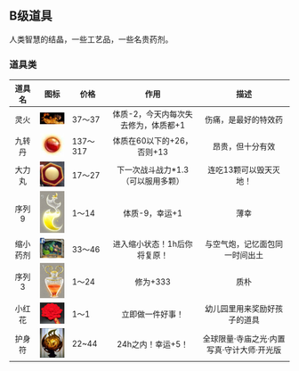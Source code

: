 ## B级道具

人类智慧的结晶，一些工艺品，一些名贵药剂。


### 道具类
| 道具名	|                             图标																	| 价格		|                    作用							|       描述			|
| :----:	| :----------------------------------------------------------:										| ------	| :----------------------------------------:		| :--------------:		|
| 灵火		| <img src="../img/1586092778059.png" alt="image-20200318011118476" style="width:75px;" />			| 37～37	| 体质-2，今天内每次失去修为，体质都+1			|  伤痛，是最好的特效药	|
| 九转丹	| <img src="../img/1586347723808.png" alt="image-20200318011118476" style="width:75px;" />| 137～317	| 体质在60以下的+26，否则+13						|  昂贵，但十分有效		|
| 大力丸	| <img src="../img/1586347785509.png" alt="image-20200318011118476" style="width:75px;" />| 17～27	| 下一次战斗战力*1.3（可以服用多颗）	| 连吃13颗可以毁天灭地！						|
|  序列9	|	<img src="../img/1586347823174.png" alt="image-20200318011118476" style="width:75px;" />																								|1～14		| 体质-9，幸运+1									|薄幸					|
|  缩小药剂	|	<img src="../img/1586347865509.png" alt="image-20200318011118476" style="width:75px;" />																							|33～46		| 进入缩小状态！1h后你将复原！						|与空气炮，记忆面包同一时间出土					|
|  序列3	|		<img src="../img/1586348104109.png" alt="image-20200318011118476" style="width:75px;" />																							|1～24		|  修为+333											|质朴					|
|  小红花	|		<img src="../img/1586347952338.png" alt="image-20200318011118476" style="width:75px;" />																							|1～1		|  立即做一件好事！								|幼儿园里用来奖励好孩子的道具					|
| 护身符| <img src="../img/1586348023445.png" alt="image-20200318011925063" style="width:75px;" />| 22~44	|                   24h之内！幸运+5！					|全球限量·寺庙之光·内置写真·守计大师·开光版					|
